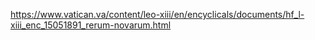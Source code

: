 https://www.vatican.va/content/leo-xiii/en/encyclicals/documents/hf_l-xiii_enc_15051891_rerum-novarum.html